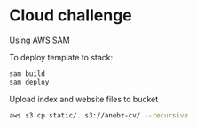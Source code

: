 # Cloud challenge

Using AWS SAM

To deploy template to stack:

```bash
sam build
sam deploy
```
Upload index and website files to bucket

```bash
aws s3 cp static/. s3://anebz-cv/ --recursive
```
